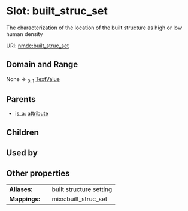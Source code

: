 
# Slot: built_struc_set


The characterization of the location of the built structure as high or low human density

URI: [nmdc:built_struc_set](https://microbiomedata/meta/built_struc_set)


## Domain and Range

None &#8594;  <sub>0..1</sub> [TextValue](TextValue.md)

## Parents

 *  is_a: [attribute](attribute.md)

## Children


## Used by


## Other properties

|  |  |  |
| --- | --- | --- |
| **Aliases:** | | built structure setting |
| **Mappings:** | | mixs:built_struc_set |

